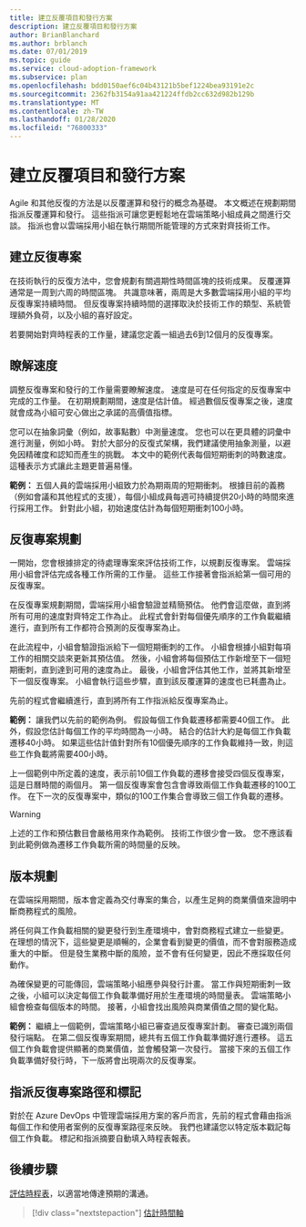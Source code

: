 ```yaml
---
title: 建立反覆項目和發行方案
description: 建立反覆項目和發行方案
author: BrianBlanchard
ms.author: brblanch
ms.date: 07/01/2019
ms.topic: guide
ms.service: cloud-adoption-framework
ms.subservice: plan
ms.openlocfilehash: bdd0150aef6c04b43121b5bef1224bea93191e2c
ms.sourcegitcommit: 2362fb3154a91aa421224ffdb2cc632d982b129b
ms.translationtype: MT
ms.contentlocale: zh-TW
ms.lasthandoff: 01/28/2020
ms.locfileid: "76800333"
---
```

# <a name="establish-iterations-and-release-plans"></a>建立反覆項目和發行方案

Agile 和其他反復的方法是以反覆運算和發行的概念為基礎。 本文概述在規劃期間指派反覆運算和發行。 這些指派可讓您更輕鬆地在雲端策略小組成員之間進行交談。 指派也會以雲端採用小組在執行期間所能管理的方式來對齊技術工作。

## <a name="establish-iterations"></a>建立反復專案

在技術執行的反復方法中，您會規劃有關週期性時間區塊的技術成果。 反覆運算通常是一周到六周的時間區塊。 共識意味著，兩周是大多數雲端採用小組的平均反復專案持續時間。 但反復專案持續時間的選擇取決於技術工作的類型、系統管理額外負荷，以及小組的喜好設定。

若要開始對齊時程表的工作量，建議您定義一組過去6到12個月的反復專案。

## <a name="understand-velocity"></a>瞭解速度

調整反復專案和發行的工作量需要瞭解速度。 速度是可在任何指定的反復專案中完成的工作量。 在初期規劃期間，速度是估計值。 經過數個反復專案之後，速度就會成為小組可安心做出之承諾的高價值指標。

您可以在抽象詞彙（例如，故事點數）中測量速度。 您也可以在更具體的詞彙中進行測量，例如小時。 對於大部分的反復式架構，我們建議使用抽象測量，以避免因精確度和認知而產生的挑戰。 本文中的範例代表每個短期衝刺的時數速度。 這種表示方式讓此主題更普遍易懂。

**範例：** 五個人員的雲端採用小組致力於為期兩周的短期衝刺。 根據目前的義務（例如會議和其他程式的支援），每個小組成員每週可持續提供20小時的時間來進行採用工作。 針對此小組，初始速度估計為每個短期衝刺100小時。

## <a name="iteration-planning"></a>反復專案規劃

一開始，您會根據排定的待處理專案來評估技術工作，以規劃反復專案。 雲端採用小組會評估完成各種工作所需的工作量。 這些工作接著會指派給第一個可用的反復專案。

在反復專案規劃期間，雲端採用小組會驗證並精簡預估。 他們會這麼做，直到將所有可用的速度對齊特定工作為止。 此程式會針對每個優先順序的工作負載繼續進行，直到所有工作都符合預測的反復專案為止。

在此流程中，小組會驗證指派給下一個短期衝刺的工作。 小組會根據小組對每項工作的相關交談來更新其預估值。 然後，小組會將每個預估工作新增至下一個短期衝刺，直到達到可用的速度為止。 最後，小組會評估其他工作，並將其新增至下一個反復專案。 小組會執行這些步驟，直到該反覆運算的速度也已耗盡為止。

先前的程式會繼續進行，直到將所有工作指派給反復專案為止。

**範例：** 讓我們以先前的範例為例。 假設每個工作負載遷移都需要40個工作。 此外，假設您估計每個工作的平均時間為一小時。 結合的估計大約是每個工作負載遷移40小時。 如果這些估計值針對所有10個優先順序的工作負載維持一致，則這些工作負載將需要400小時。

上一個範例中所定義的速度，表示前10個工作負載的遷移會接受四個反復專案，這是日曆時間的兩個月。 第一個反復專案會包含會導致兩個工作負載遷移的100工作。 在下一次的反復專案中，類似的100工作集合會導致三個工作負載的遷移。

> [!WARNING]
> 上述的工作和預估數目會嚴格用來作為範例。 技術工作很少會一致。 您不應該看到此範例做為遷移工作負載所需的時間量的反映。

## <a name="release-planning"></a>版本規劃

在雲端採用期間，版本會定義為交付專案的集合，以產生足夠的商業價值來證明中斷商務程式的風險。

將任何與工作負載相關的變更發行到生產環境中，會對商務程式建立一些變更。 在理想的情況下，這些變更是順暢的，企業會看到變更的價值，而不會對服務造成重大的中斷。 但是發生業務中斷的風險，並不會有任何變更，因此不應採取任何動作。

為確保變更的可能傳回，雲端策略小組應參與發行計畫。 當工作與短期衝刺一致之後，小組可以決定每個工作負載準備好用於生產環境的時間量表。 雲端策略小組會檢查每個版本的時間。 接著，小組會找出風險與商業價值之間的變化點。

**範例：** 繼續上一個範例，雲端策略小組已審查過反復專案計劃。 審查已識別兩個發行端點。 在第二個反復專案期間，總共有五個工作負載準備好進行遷移。 這五個工作負載會提供顯著的商業價值，並會觸發第一次發行。 當接下來的五個工作負載準備好發行時，下一版將會出現兩次的反復專案。

## <a name="assign-iteration-paths-and-tags"></a>指派反復專案路徑和標記

對於在 Azure DevOps 中管理雲端採用方案的客戶而言，先前的程式會藉由指派每個工作和使用者案例的反復專案路徑來反映。 我們也建議您以特定版本戳記每個工作負載。 標記和指派摘要自動填入時程表報表。

## <a name="next-steps"></a>後續步驟

[評估時程表](./timelines.md)，以適當地傳達預期的溝通。

> [!div class="nextstepaction"]
> [估計時間軸](./timelines.md)
